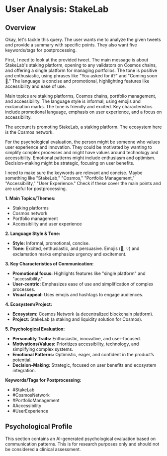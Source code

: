 # User Analysis: StakeLab

## Overview

<think>
Okay, let's tackle this query. The user wants me to analyze the given tweets and provide a summary with specific points. They also want five keywords/tags for postprocessing. 

First, I need to look at the provided tweet. The main message is about StakeLab's staking platform, opening to any validators on Cosmos chains, and offering a single platform for managing portfolios. The tone is positive and enthusiastic, using phrases like "You asked for it?" and "Coming soon 👀." The language is concise and promotional, highlighting features like accessibility and ease of use.

Main topics are staking platforms, Cosmos chains, portfolio management, and accessibility. The language style is informal, using emojis and exclamation marks. The tone is friendly and excited. Key characteristics include promotional language, emphasis on user experience, and a focus on accessibility.

The account is promoting StakeLab, a staking platform. The ecosystem here is the Cosmos network. 

For the psychological evaluation, the person might be someone who values user experience and innovation. They could be motivated by wanting to simplify complex processes and might have values around technology and accessibility. Emotional patterns might include enthusiasm and optimism. Decision-making might be strategic, focusing on user benefits.

I need to make sure the keywords are relevant and concise. Maybe something like "StakeLab," "Cosmos," "Portfolio Management," "Accessibility," "User Experience." Check if these cover the main points and are useful for postprocessing.
</think>

**1. Main Topics/Themes:**  
- Staking platforms  
- Cosmos network  
- Portfolio management  
- Accessibility and user experience  

**2. Language Style & Tone:**  
- **Style:** Informal, promotional, concise.  
- **Tone:** Excited, enthusiastic, and persuasive. Emojis (👀, 💡) and exclamation marks emphasize urgency and excitement.  

**3. Key Characteristics of Communication:**  
- **Promotional focus:** Highlights features like "single platform" and "accessibility."  
- **User-centric:** Emphasizes ease of use and simplification of complex processes.  
- **Visual appeal:** Uses emojis and hashtags to engage audiences.  

**4. Ecosystem/Project:**  
- **Ecosystem:** Cosmos Network (a decentralized blockchain platform).  
- **Project:** StakeLab (a staking and liquidity solution for Cosmos).  

**5. Psychological Evaluation:**  
- **Personality Traits:** Enthusiastic, innovative, and user-focused.  
- **Motivations/Values:** Prioritizes accessibility, technology, and simplifying complex systems.  
- **Emotional Patterns:** Optimistic, eager, and confident in the product’s potential.  
- **Decision-Making:** Strategic, focused on user benefits and ecosystem integration.  

**Keywords/Tags for Postprocessing:**  
- #StakeLab  
- #CosmosNetwork  
- #PortfolioManagement  
- #Accessibility  
- #UserExperience

## Psychological Profile

This section contains an AI-generated psychological evaluation based on communication patterns. This is for research purposes only and should not be considered a clinical assessment.